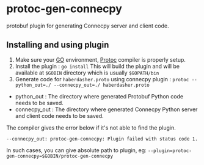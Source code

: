 # protoc-gen-connecpy
protobuf plugin for generating Connecpy server and client code.

## Installing and using plugin
1. Make sure your [GO](https://golang.org/) environment, [Protoc](https://github.com/protocolbuffers/protobuf/releases/latest) compiler is properly setup.
2. Install the plugin : `go install`
This will build the plugin and will be available at `$GOBIN` directory which is usually `$GOPATH/bin`
3. Generate code for `haberdasher.proto` using connecpy plugin :
`protoc --python_out=./ --connecpy_out=./ haberdasher.proto`
  - python_out : The directory where generated Protobuf Python code needs to be saved.
  - connecpy_out : The directory where generated Connecpy Python server and client code needs to be saved.

The compiler gives the error below if it's not able to find the plugin.

```
--connecpy_out: protoc-gen-connecpy: Plugin failed with status code 1.
```

In such cases, you can give absolute path to plugin, eg: `--plugin=protoc-gen-connecpy=$GOBIN/protoc-gen-connecpy`
